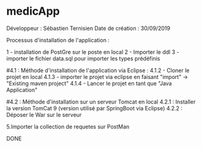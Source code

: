 # medicApp

Développeur : Sébastien Ternisien
Date de création : 30/09/2019

Processus d'installation de l'application :

1 - installation de PostGre sur le poste en local
2 - Importer le ddl
3 - importer le fichier data.sql pour importer les types prédéfinis

#4.1 : Méthode d'installation de l'application via Eclipse :
  4.1.2 - Cloner le projet en local
  4.1.3 - importer le projet via eclipse en faisant "import" -> "Existing maven project"
  4.1.4 - Lancer le projet en tant que "Java Application"
  
#4.2 : Méthode d'installation sur un serveur Tomcat en local
  4.2.1 : Installer la version TomCat 9 (version utilisé par SpringBoot via Eclipse)
  4.2.2 : Déposer le War sur le serveur

5.Importer la collection de requetes sur PostMan

DONE
